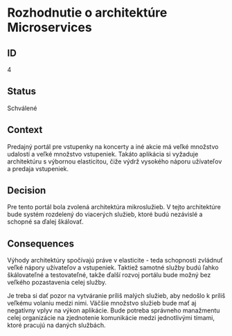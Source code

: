 <h1>Rozhodnutie o architektúre Microservices</li>

<h2>ID</h2>
4

<h2>Status</h2>
Schválené

<h2>Context</h2>
Predajný portál pre vstupenky na koncerty a iné akcie má veľké množstvo udalostí a veľké množstvo vstupeniek.
Takáto aplikácia si vyžaduje architektúru s výbornou elasticitou, čiže výdrž vysokého náporu užívateľov a predaja vstupeniek.
  

<h2>Decision</h2>

Pre tento portál bola zvolená architektúra mikroslužieb. V tejto architektúre bude systém rozdelený do viacerých služieb, ktoré budú nezávislé a schopné sa ďalej škálovať.


<h2>Consequences</h2>

Výhody architektúry spočívajú práve v elasticite - teda schopnosti zvládnuť veľké nápory užívateľov a vstupeniek. Taktiež samotné služby budú ľahko škálovateľné a testovateľné,
takže ďalší rozvoj portálu bude možný bez veľkého pozastavenia celej služby. 

Je treba si dať pozor na vytváranie príliš malých služieb, aby nedošlo k príliš veľkému volaniu medzi nimi. Väčšie množstvo služieb bude mať aj negatívny vplyv na výkon
aplikácie. Bude potreba správneho manažmentu celej organizácie na zjednotenie komunikácie medzi jednotlivými tímami, ktoré pracujú na daných službách.
